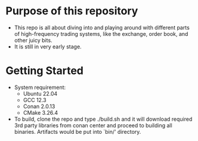 # Purpose of this repository
* This repo is all about diving into and playing around with different parts of high-frequency trading systems, like the exchange, order book, and other juicy bits.
* It is still in very early stage.
# Getting Started
* System requirement:
  * Ubuntu 22.04
  * GCC 12.3
  * Conan 2.0.13
  * CMake 3.26.4
* To build, clone the repo and type ./build.sh and it will download required 3rd party libraries from conan center and proceed to building all binaries. Artifacts would be put into `bin/<build-config>' directory.
  







